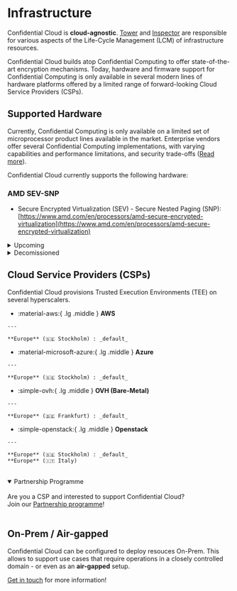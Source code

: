 # Infrastructure

Confidential Cloud is **cloud-agnostic**. [Tower](architecture.md#tower) and [Inspector](architecture.md#inspector) are responsible for various aspects of the Life-Cycle Management (LCM) of infrastructure resources.

Confidential Cloud builds atop Confidential Computing to offer state-of-the-art encryption mechanisms. Today, hardware and firmware support for Confidential Computing is only available in several modern lines of hardware platforms offered by a limited range of forward-looking Cloud Service Providers (CSPs).

## Supported Hardware

Currently, Confidential Computing is only available on a limited set of microprocessor product lines available in the market.
Enterprise vendors offer several Confidential Computing implementations, with varying capabilities and performance limitations, and security trade-offs ([Read more](https://www.canarybit.eu/comparing-confidential-computing-platforms/)).

Confidential Cloud currently supports the following hardware:

### AMD SEV-SNP

- Secure Encrypted Virtualization (SEV) - Secure Nested Paging (SNP): [https://www.amd.com/en/processors/amd-secure-encrypted-virtualization](https://www.amd.com/en/processors/amd-secure-encrypted-virtualization)

<!--
<details closed>
<summary>Coming in 2023-2024</summary>
<br>ARM Confidential Compute Architecture (CCA).
<br>&nbsp;
<br>IBM Protected Execution Facility (PEF).
<br>&nbsp;
<br>Intel® Trust Domain Extensions (TDX).
<br>&nbsp;
</details>
-->

<details closed>
<summary>Upcoming</summary>
<br>- Intel® Trusted Domain Extensions (TDX) - pending hardware availability
<br><a href="https://www.intel.com/content/www/us/en/developer/articles/technical/intel-trust-domain-extensions.html" target="_blank">https://www.intel.com/content/www/us/en/developer/articles/technical/intel-trust-domain-extensions.html</a>
<br>&nbsp;
<br>- ARM® Confidential Compute Architecture (CCA) - pending hardware availability and firmware support
<br><a href="https://www.arm.com/architecture/security-features/arm-confidential-compute-architecture" target="_blank">https://www.arm.com/architecture/security-features/arm-confidential-compute-architecture</a>
<br>&nbsp;
</details>

<details closed>
<summary>Decomissioned</summary>
<br>- Intel® Software Guard Extension (SGX)
<br><a href="https://www.intel.com/content/www/us/en/developer/tools/software-guard-extensions/overview.html" target="_blank">https://www.intel.com/content/www/us/en/developer/tools/software-guard-extensions/overview.html</a>
<br>&nbsp;
</details>

## Cloud Service Providers (CSPs)

Confidential Cloud provisions Trusted Execution Environments (TEE) on several hyperscalers.

<div class="grid cards" markdown>
<!-- https://squidfunk.github.io/mkdocs-material/reference/grids/#using-card-grids !-->

  -   :material-aws:{ .lg .middle } __AWS__

    ---

    **Europe** (🇸🇪 Stockholm) : _default_
        

  -   :material-microsoft-azure:{ .lg .middle } __Azure__

    ---

    **Europe** (🇸🇪 Stockholm) : _default_
        
  -   :simple-ovh:{ .lg .middle } __OVH (Bare-Metal)__

    ---

    **Europe** (🇩🇪 Frankfurt) : _default_
    
  -   :simple-openstack:{ .lg .middle } __Openstack__

    ---

    **Europe** (🇸🇪 Stockholm) : _default_
    **Europe** (🇮🇹 Italy)
    
</div>

<br>

<details open>
<summary>Partnership Programme</summary>
<br>Are you a CSP and interested to support Confidential Cloud?
<br>Join our <a href="https://www.canarybit.eu/become-a-partner/">Partnership programme</a>!
<br>&nbsp;
</details>

## On-Prem / Air-gapped

Confidential Cloud can be configured to deploy resouces On-Prem. This allows to support use cases that require operations in a closely controlled domain - or even as an **air-gapped** setup.

[Get in touch](https://www.canarybit.eu/contact/) for more information!
